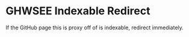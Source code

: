 # GHWSEE Indexable Redirect

If the GitHub page this is proxy off of is indexable, redirect immediately.

